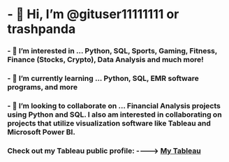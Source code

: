 # - 👋 Hi, I’m @gituser11111111 or trashpanda
### - 👀 I’m interested in ... Python, SQL, Sports, Gaming, Fitness, Finance (Stocks, Crypto), Data Analysis and much more! 
### - 🌱 I’m currently learning ... Python, SQL, EMR software programs, and more
### - 💞️ I’m looking to collaborate on ... Financial Analysis projects using Python and SQL. I also am interested in collaborating on projects that utilize visualization software like Tableau and Microsoft Power BI.

### Check out my Tableau public profile: ----> [My Tableau](https://public.tableau.com/app/profile/wade.bouley)


<!---
gituser11111111/gituser11111111 is a ✨ special ✨ repository because its `README.md` (this file) appears on your GitHub profile.
You can click the Preview link to take a look at your changes.
--->
